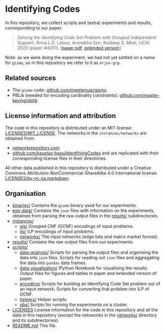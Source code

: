 # Identifying Codes

In this repository, we collect scripts and (extra) experiments and results, corresponding to our paper:

> *Solving the Identifying Code Set Problem with Grouped Independent Support*, Anna L.D. Latour, Arunabha Sen, Kuldeep S. Meel, IJCAI 2023 (paper #4051). [[paper pdf](https://www.ijcai.org/proceedings/2023/0219.pdf), [extended version](https://raw.githubusercontent.com/latower/latower.github.io/master/files/misc/LatEtAl23-extended_2023-08-23.pdf)]

Note: as we were doing the experiment, we had not yet settled on a name for `gismo`, so in this repository we refer to it as `arjun-grp`.

## Related sources

- The `gismo` code: [github.com/meelgroup/gismo](https://github.com/meelgroup/gismo).
- PBLib (needed for encoding cardinality constraints): [github.com/master-keying/pblib](https://github.com/master-keying/pblib)

## License information and attribution

The code in this repository is distributed under an MIT license: [LICENSES/MIT_LICENSE](./identifying-codes-public/LICENCES/MIT_LICENSE).
The networks in the `instances/networks` are obtained from:
- [networkrepository.com](https://networkrepository.com)
- [github.com/kaustav-basu/IdentifyingCodes](https://github.com/kaustav-basu/IdentifyingCodes)
and are replicated with their corresponding license files in their directories.

All other data published in this repository is distributed under a Creative Commons Attribution-NonCommercial-ShareAlike 4.0 International
license: [LICENSES/by-nc-sa.markdown](./identifying-codes-public/LICENCES/by-nc-sa.markdown).


## Organisation
* [binaries/](./identifying-codes-public/binaries) Contains the `gismo` binary used for our experiments.
* [exp-data/](./identifying-codes-public/exp-data) Contains the `json` files with information on the experiments, obtained from parsing the raw output files in the [results/](./identifying-codes-public/results) subdirectories.
* [instances/](./identifying-codes-public/instances)
  * [gis/](./identifying-codes-public/instances/gis) Grouped CNF (GCNF) encodings of input problems.
  * [ilp/](./identifying-codes-public/instances/ilp) ILP encodings of input problems.
  * [networks/](./identifying-codes-public/instances/networks) The input networks (edge lists and matrix market format).
* [results/](./identifying-codes-public/results) Contains the raw output files from our experiments.
* [scripts/](./identifying-codes-public/scripts)
  * [data-analysis/](./identifying-codes-public/scripts/data-analysis) Scripts for parsing the output files and organising the data into `json` files. Scripts for reading out `json` files and aggregating the data into `pandas` data frames. 
  * [data-visualisation/](./identifying-codes-public/scripts/data-visualisation) iPython Notebook for visualising the results. Output files for figures and tables in paper and extended version of paper.
  * [encoding/](./identifying-codes-public/scripts/encoding) Scripts for building an Identifying Code Set problem out of an input network. Scripts for converting that problem into ILP of GCNF.
  * [helpers/](./identifying-codes-public/scripts/helpers) Helper scripts.
  * [pbs/](./identifying-codes-public/scripts/pbs) Scripts for running the experiments on a cluster.
* [LICENSES](./identifying-codes-public/LICENSE) License information for the code in this repository and all the data in this repository (*except* the netoworks in the [networks/](./identifying-codes-public/instances/networks) directory and its subdirectories).
* [README.md](./identifying-codes-public/README.md) This file.
